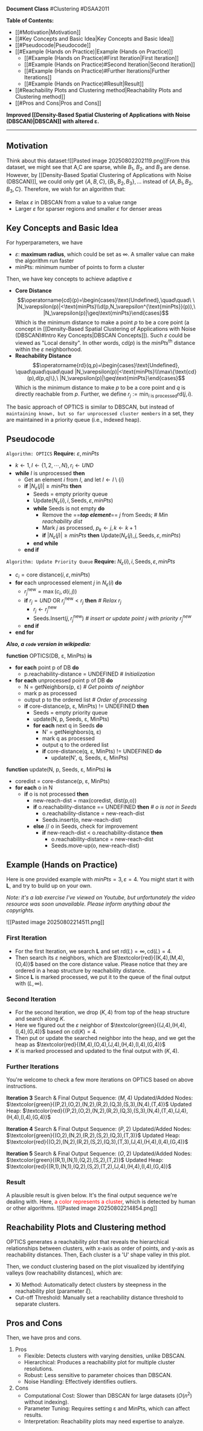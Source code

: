 
**Document Class** #Clustering  #DSAA2011 

**Table of Contents:**
- [[#Motivation|Motivation]]
- [[#Key Concepts and Basic Idea|Key Concepts and Basic Idea]]
- [[#Pseudocode|Pseudocode]]
- [[#Example (Hands on Practice)|Example (Hands on Practice)]]
	- [[#Example (Hands on Practice)#First Iteration|First Iteration]]
	- [[#Example (Hands on Practice)#Second Iteration|Second Iteration]]
	- [[#Example (Hands on Practice)#Further Iterations|Further Iterations]]
	- [[#Example (Hands on Practice)#Result|Result]]
- [[#Reachability Plots and Clustering method|Reachability Plots and Clustering method]]
- [[#Pros and Cons|Pros and Cons]]

**Improved [[Density-Based Spatial Clustering of Applications with Noise (DBSCAN)|DBSCAN]] with altered ε.**

---
## Motivation

Think about this dataset:![[Pasted image 20250802202119.png]]From this dataset, we might see that A,C are sparse, while $B_1$, $B_2$, and $B_3$ are dense. However, by [[Density-Based Spatial Clustering of Applications with Noise (DBSCAN)]], we could only get $\{A,B,C\},\{B_1,B_2,B_3\},...$ instead of $\{A,B_1,B_2,B_3,C\}$. Therefore, we wish for an algorithm that:
- Relax $\varepsilon$ in DBSCAN from a value to a value range
- Larger $\varepsilon$ for sparser regions and smaller $\varepsilon$ for denser areas

## Key Concepts and Basic Idea

For hyperparameters, we have
- $\varepsilon$: **maximum radius**, which could be set as $\infty$. A smaller value can make the algorithm run faster
- $\text{minPts}$: minimum number of points to form a cluster

Then, we have key concepts to achieve adaptive $\varepsilon$
- **Core Distance**$$\operatorname{cd}(p)=\begin{cases}\text{Undefined},\quad\quad\ \ |N_\varepsilon(p)|<\text{minPts}\\d(p,N_\varepsilon^{\text{minPts}}(p)),\ |N_\varepsilon(p)|\geq\text{minPts}\end{cases}$$Which is the minimum distance to make a point $p$ to be a core point (a concept in [[Density-Based Spatial Clustering of Applications with Noise (DBSCAN)#Intro Key Concepts|DBSCAN Concepts]]). Such $\varepsilon$ could be viewed as "Local density". In other words, $\text{cd}(p)$ is the $minPts^\text{th}$ distance within the $\varepsilon$ neighborhood.
- **Reachability Distance**$$\operatorname{rd}(q,p)=\begin{cases}\text{Undefined}, \quad\quad\quad\quad |N_\varepsilon(p)|<\text{minPts}\\\max\{\text{cd}(p),d(p,q)\},\ |N_\varepsilon(p)|\geq\text{minPts}\end{cases}$$Which is the minimum distance to make $p$ to be a core point and $q$ is directly reachable from $p$. Further, we define $r_j:=\min_{i\text{ is processed}}\text{rd}(j,i)$.

The basic approach of OPTICS is similar to DBSCAN, but instead of `maintaining known, but so far unprocessed cluster members` in a set, they are maintained in a priority queue (i.e., indexed heap).

## Pseudocode

`Algorithm: OPTICS`
**Require:** $\varepsilon, minPts$
- $k\gets1, I\gets\{1,2,\cdots,N\}, r_i\gets UND$
- **while** $I$ is unprocessed **then**
	- Get an element $i$ from $I$, and let $I\gets I\setminus\{i\}$
	- **if** $|N_\varepsilon(j)|\geq minPts$ **then**
		- Seeds $=$ empty priority queue
		- $\text{Update}\left(N_\varepsilon(i), i, \text{Seeds}, \varepsilon, minPts\right)$
		- **while** Seeds is not empty **do**
			- Remove the ==***top element***== $j$ from Seeds; *# Min reachability dist*
			- Mark $j$ as processed, $p_k\gets j, k\gets k+1$
			- **if** $|N_\varepsilon(j)|\geq minPts$ **then** $\text{Update}(N_\varepsilon(j),j,\text{Seeds},\varepsilon, minPts)$
		- **end while**
	- **end if**

`Algorithm: Update Priority Queue`
**Require:** $N_\varepsilon(i),i,\text{Seeds},\varepsilon, minPts$
- $c_i=\text{core distance}(i,\varepsilon,minPts)$
- **for** each unprocessed element $j$ in $N_\varepsilon(i)$ **do**
	- $r_j^\text{new}=\max(c_i,d(i,j))$
	- **if** $r_j=UND\ \text{OR}\ r_j^\text{new}<r_j$ **then** *# Relax $r_j$*
		- $r_j\gets r_j^\text{new}$
		- Seeds.Insert$(j,r_j^\text{new})$ *# insert or update point j with priority $r_j^\text{new}$*
	- **end if**
- **end for**

***Also, a `code` version in wikipedia:***

**function** OPTICS(DB, ε, MinPts) **is**
- **for each** point p of DB **do**
	- p.reachability-distance = UNDEFINED                   _# Initialization_
- **for each** unprocessed point p of DB **do**
	- N = getNeighbors(p, ε)                                  _# Get points of neighbor_
	- mark p as processed
	- output p to the ordered list                               _# Order of processing_
	- **if** core-distance(p, ε, MinPts) != UNDEFINED **then**
		- Seeds = empty priority queue
		- update(N, p, Seeds, ε, MinPts)
		- **for each** next q in Seeds **do**
			- N' = getNeighbors(q, ε)
			- mark q as processed
			- output q to the ordered list
			- **if** core-distance(q, ε, MinPts) != UNDEFINED **do**
				- update(N', q, Seeds, ε, MinPts)

**function** update(N, p, Seeds, ε, MinPts) **is**
- coredist = core-distance(p, ε, MinPts)
- **for each** o in N
	- **if** o is not processed **then**
		- new-reach-dist = max(coredist, dist(p,o))
		- **if** o.reachability-distance == UNDEFINED **then** _# o is not in Seeds_
			- o.reachability-distance = new-reach-dist
			- Seeds.insert(o, new-reach-dist)
		- **else**               // o in Seeds, check for improvement
			- **if** new-reach-dist < o.reachability-distance **then**
				- o.reachability-distance = new-reach-dist
				- Seeds.move-up(o, new-reach-dist)


## Example (Hands on Practice)

Here is one provided example with $minPts=3,\varepsilon=4$. You might start it with **L**, and try to build up on your own.

*Note: it's a lab exercise I've viewed on Youtube, but unfortunately the video resource was soon unavailable. Please inform anything about the copyrights.*

![[Pasted image 20250802214511.png]]

### First Iteration

- For the first Iteration, we search **L** and set $\text{rd}(L)=\infty, \text{cd}(L)=4$.
- Then search its $\varepsilon$ neighbors, which are $\textcolor{red}{(K,4),(M,4),(O,4)}$ based on the core distance value. Please notice that they are ordered in a heap structure by reachability distance.
- Since **L** is marked processed, we put it to the queue of the final output with $(L,\infty)$.

### Second Iteration

- For the second Iteration, we drop $(K,4)$ from top of the heap structure and search along $K$.
- Here we figured out the $\varepsilon$ neighbor of $\textcolor{green}{(J,4),(H,4),(I,4),(G,4)}$ based on $\text{cd}(K)=4$.
- Then put or update the searched neighbor into the heap, and we get the heap as $\textcolor{red}{(M,4),(O,4),(J,4),(H,4),(I,4),(G,4)}$
- $K$ is marked processed and updated to the final output with $(K,4)$.

### Further Iterations

You're welcome to check a few more iterations on OPTICS based on above instructions.

**Iteration 3**
	Search & Final Output Sequence: $(M,4)$
	Updated/Added Nodes: $\textcolor{green}{(P,2),(O,2),(N,2),(R,2),(Q,3),(S,3),(N,4),(T,4)}$
	Updated Heap: $\textcolor{red}{(P,2),(O,2),(N,2),(R,2),(Q,3),(S,3),(N,4),(T,4),(J,4),(H,4),(I,4),(G,4)}$
	
**Iteration 4**
	Search & Final Output Sequence: $(P,2)$
	Updated/Added Nodes: $\textcolor{green}{(O,2),(N,2),(R,2),(S,2),(Q,3),(T,3)}$
	Updated Heap: $\textcolor{red}{(O,2),(N,2),(R,2),(S,2),(Q,3),(T,3),(J,4),(H,4),(I,4),(G,4)}$
	
**Iteration 5**
	Search & Final Output Sequence: $(O,2)$
	Updated/Added Nodes: $\textcolor{green}{(R,1),(N,1),(Q,2),(S,2),(T,2)}$
	Updated Heap: $\textcolor{red}{(R,1),(N,1),(Q,2),(S,2),(T,2),(J,4),(H,4),(I,4),(G,4)}$
	

### Result
A plausible result is given below. It's the final output sequence we're dealing with. Here, <font color=red>a color represents a cluster</font>, which is detected by human or other algorithms.
![[Pasted image 20250802214854.png]]

## Reachability Plots and Clustering method

OPTICS generates a reachability plot that reveals the hierarchical relationships between clusters, with x-axis as order of points, and y-axis as reachability distances. Then, Each cluster is a 'U' shape valley in this plot.

Then, we conduct clustering based on the plot visualized by identifying valleys (low reachability distances), which are:
- Xi Method: Automatically detect clusters by steepness in the reachability plot (parameter $\xi$).
- Cut-off Threshold: Manually set a reachability distance threshold to separate clusters.

## Pros and Cons

Then, we have pros and cons.
1. Pros
	- Flexible: Detects clusters with varying densities, unlike DBSCAN.
	- Hierarchical: Produces a reachability plot for multiple cluster resolutions.
	- Robust: Less sensitive to parameter choices than DBSCAN.
	- Noise Handling: Effectively identifies outliers.
2. Cons
	- Computational Cost: Slower than DBSCAN for large datasets $(O(n^{2})$ without indexing).
	- Parameter Tuning: Requires setting ε and MinPts, which can affect results.
	- Interpretation: Reachability plots may need expertise to analyze.

